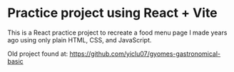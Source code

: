 # Practice project using React + Vite

This is a React practice project to recreate a food menu page I made years ago using only plain HTML, CSS, and JavaScript.

Old project found at: <https://github.com/yiclu07/gyomes-gastronomical-basic>
